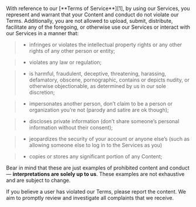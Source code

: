 <br>
With reference to our [**Terms of Service**][1], by using our Services, you represent and warrant that your Content and conduct do not violate our Terms. Additionally, you are not allowed to upload, submit, distribute, facilitate any of the foregoing, or otherwise use our Services or interact with our Services in a manner that:

> * infringes or violates the intellectual property rights or any other rights of any other person or entity;  

> * violates any law or regulation;  

> * is harmful, fraudulent, deceptive, threatening, harassing, defamatory, obscene, pornographic, contains or depicts nudity, or otherwise objectionable, as determined by us in our sole discretion;  

> * impersonates another person, don’t claim to be a person or organization you’re not (parody and satire are ok though);  

> * discloses private information (don’t share someone’s personal information without their consent);  

> * jeopardizes the security of your account or anyone else’s (such as allowing someone else to log in to the Services as you)  

> * copies or stores any significant portion of any Content;

Bear in mind that these are just examples of prohibited content and conduct — **interpretations are solely up to us**. These examples are not exhaustive and are subject to change.

If you believe a user has violated our Terms, please report the content. We aim to promptly review and investigate all complaints that we receive.

[1]: /terms